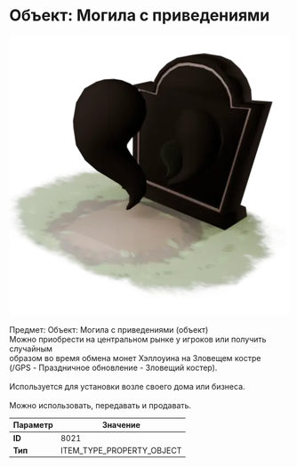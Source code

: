 # Объект: Могила с приведениями

![Item Image](../img/8021.webp?raw=true)

Предмет: Объект: Могила с приведениями (объект)<br>Можно приобрести на центральном рынке у игроков или получить случайным<br>образом во время обмена монет Хэллоуина на Зловещем костре<br>(/GPS - Праздничное обновление - Зловещий костер).<br><br>Используется для установки возле своего дома или бизнеса.<br><br>Можно использовать, передавать и продавать.


| Параметр | Значение |
|----------|----------|
| **ID** | 8021 |
| **Тип** | ITEM_TYPE_PROPERTY_OBJECT |

